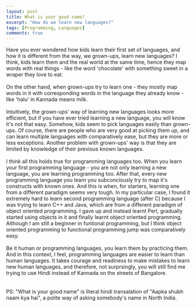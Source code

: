 ```yaml
---
layout: post
title: What is your good name?
excerpt: "How do we learn new languages?"
tags: [Programming, Languages]
comments: true
---
```

Have you ever wondered how kids learn their first set of languages,
and how it is different from the way, we grown-ups, learn new languages?
I think, kids learn them and the real world at the same time,
hence they map words with real things - like the word 'chocolate' with
something sweet in a wraper they love to eat.
<br />
<br />
On the other hand, when grown-ups try to learn one - they
mostly map words in it with corresponding words in the language they
already know - like 'halu' in Kannada means milk.
<br />
<br />
Intuitively, the grown-ups' way of learning new languages looks more
efficient, but if you have ever tried learning a new language, you
will know it's not that easy. Somehow,
kids seem to pick languages easily than grown-ups. Of course, there are
people who are very good at picking them up, and can learn multiple
languages with comparatively ease,
but they are more or less exceptions. Another problem with grown-ups'
way is that they are limited by knowledge of
their previous known languages.
<br />
<br />
I think all this holds true for programming languages too. When you
learn your first programming language - you are not only learning a
new language, you are learning programming too.
After that, every new programming language you learn you subconciously
try to map it's constructs with known ones. And this is when, for
starters, learning one from a different paradigm
seems very tough. In my particular case, I found it extremely hard to
learn second programming language (after C) because I was trying to learn
C++ and Java, which are from a
different paradigm of object oriented programming. I gave up and
instead learnt Perl, gradually started using objects in it and finally
learnt object oriented programming.
Although I am still a beginner in funtional programming, but I think
object oriented programming to functional programming jump was
comparatively easy.
<br />
<br />
Be it human or programming languages, you learn them by practicing
them. And in this context, I feel, programming languages are easier to
learn than human languages. It takes courage
and readiness to make mistakes to learn new human languages, and
therefore, not surprsingly, you will still find me trying to use Hindi instead
of Kannada on the streets of Bangalore.  
<br />
<br />
PS: "What is your good name" is literal hindi transalation of "Aapka
shubh naam kya hai", a polite way of asking somebody's name in North
India.
